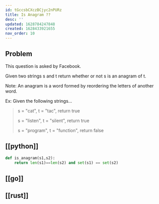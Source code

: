 ```yaml
---
id: tGccsbCXczBCjyc2nPURz
title: Is Anagram ??
desc: ''
updated: 1628784247848
created: 1628433921655
nav_order: 10
---
```

## Problem

This question is asked by Facebook.

Given two strings s and t return whether or not s is an anagram of t.

Note: An anagram is a word formed by reordering the letters of another word.

Ex: Given the following strings...

> s = "cat", t = "tac", return true
>
> s = "listen", t = "silent", return true
>
> s = "program", t = "function", return false

## [[python]]

```python
def is_anagram(s1,s2):
    return len(s1)==len(s2) and set(s1) == set(s2)
```

## [[go]]

## [[rust]]

